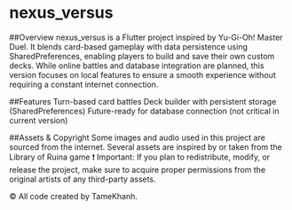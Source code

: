 # nexus_versus

##Overview 
nexus_versus is a Flutter project inspired by Yu-Gi-Oh! Master Duel. It blends card-based gameplay with data persistence using SharedPreferences, enabling players to build and save their own custom decks.
While online battles and database integration are planned, this version focuses on local features to ensure a smooth experience without requiring a constant internet connection.

 ##Features
Turn-based card battles
Deck builder with persistent storage (SharedPreferences) 
Future-ready for database connection (not critical in current version) 

##Assets & Copyright 
Some images and audio used in this project are sourced from the internet. 
Several assets are inspired by or taken from the Library of Ruina game
❗ Important: If you plan to redistribute, modify, or release the project, make sure to acquire proper permissions from the original artists of any third-party assets.

© All code created by TameKhanh.
